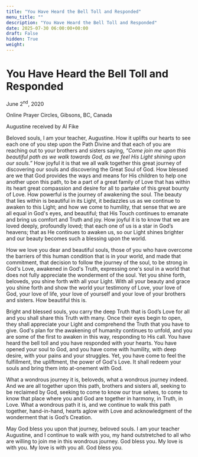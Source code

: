 ```yaml
---
title: "You Have Heard the Bell Toll and Responded"
menu_title: ""
description: "You Have Heard the Bell Toll and Responded"
date: 2025-07-30 06:00:00+00:00
draft: False
hidden: True
weight:
---
```

# You Have Heard the Bell Toll and Responded

June 2<sup>nd</sup>, 2020

Online Prayer Circles, Gibsons, BC, Canada

Augustine received by Al Fike

Beloved souls, I am your teacher, Augustine. How it uplifts our hearts to see each one of you step upon the Path Divine and that each of you are reaching out to your brothers and sisters saying, *“Come join me upon this beautiful path as we walk towards God, as we feel His Light shining upon our souls.”* How joyful it is that we all walk together this great journey of discovering our souls and discovering the Great Soul of God. How blessed are we that God provides the ways and means for His children to help one another upon this path, to be a part of a great family of Love that has within its heart great compassion and desire for all to partake of this great bounty of Love. How powerful is the journey of awakening the soul. The beauty that lies within is beautiful in its Light, it bedazzles us as we continue to awaken to this Light; and how we come to humility, that sense that we are all equal in God's eyes, and beautiful; that His Touch continues to emanate and bring us comfort and Truth and joy. How joyful it is to know that we are loved deeply, profoundly loved; that each one of us is a star in God’s heavens; that as He continues to awaken us, so our Light shines brighter and our beauty becomes such a blessing upon the world.

How we love you dear and beautiful souls, those of you who have overcome the barriers of this human condition that is in your world, and made that commitment, that decision to follow the journey of the soul, to be strong in God's Love, awakened in God's Truth, expressing one's soul in a world that does not fully appreciate the wonderment of the soul. Yet you shine forth, beloveds, you shine forth with all your Light. With all your beauty and grace you shine forth and show the world your testimony of Love, your love of God, your love of life, your love of yourself and your love of your brothers and sisters. How beautiful this is.

Bright and blessed souls, you carry the deep Truth that is God’s Love for all and you shall share this Truth with many. Once their eyes begin to open, they shall appreciate your Light and comprehend the Truth that you have to give. God's plan for the awakening of humanity continues to unfold, and you are some of the first to awaken in this way, responding to His call. You have heard the bell toll and you have responded with your hearts. You have opened your soul to God, and you have come with humility, with deep desire, with your pains and your struggles. Yet, you have come to feel the fulfillment, the upliftment, the power of God's Love. It shall redeem your souls and bring them into at-onement with God.

What a wondrous journey it is, beloveds, what a wondrous journey indeed. And we are all together upon this path, brothers and sisters all, seeking to be reclaimed by God, seeking to come to know our true selves, to come to know that place where you and God are together in harmony, in Truth, in Love. What a wondrous path it is, and we continue to walk this path together, hand-in-hand, hearts aglow with Love and acknowledgment of the wonderment that is God’s Creation.

May God bless you upon that journey, beloved souls. I am your teacher Augustine, and I continue to walk with you, my hand outstretched to all who are willing to join me in this wondrous journey. God bless you. My love is with you. My love is with you all. God bless you.
